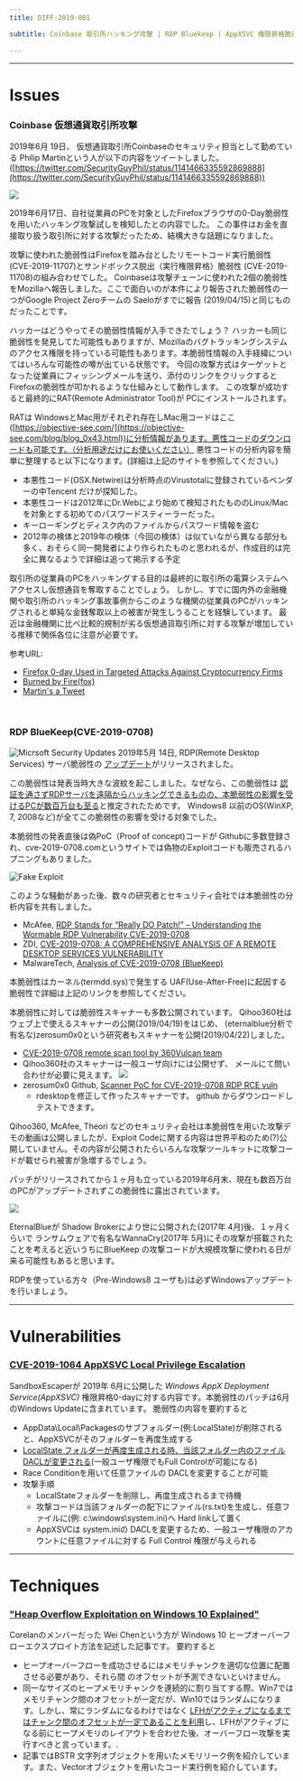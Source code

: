 ```yaml
---
title: DIFF-2019-001 

subtitle: Coinbase 取引所ハッキング攻撃 | RDP Bluekeep | AppXSVC 権限昇格脆弱性 | Win10 ヒープオーバーフロー

---
```



--- 

# Issues

### Coinbase 仮想通貨取引所攻撃

2019年6月 19日、 仮想通貨取引所Coinbaseのセキュリティ担当として勤めている Philip Martinという人が以下の内容をツイートしました。 ([https://twitter.com/SecurityGuyPhil/status/1141466335592869888](https://twitter.com/SecurityGuyPhil/status/1141466335592869888))

![](https://user-images.githubusercontent.com/50191798/60066734-068cbb00-9743-11e9-807a-e6c559f2ec39.png)

2019年6月17日、自社従業員のPCを対象としたFirefoxブラウザの0-Day脆弱性を用いたハッキング攻撃試しを検知したとの内容でした。
この事件はお金を直接取り扱う取引所に対する攻撃だったため、結構大きな話題になりました。


攻撃に使われた脆弱性はFirefoxを踏み台としたリモートコード実行脆弱性(CVE-2019-11707)とサンドボックス脱出（実行権限昇格）脆弱性 (CVE-2019-11708)の組み合わせでした。
Coinbaseは攻撃チェーンに使われた2個の脆弱性をMozillaへ報告しました。ここで面白いのが本件により報告された脆弱性の一つがGoogle Project Zeroチームの Saeloがすでに報告 (2019/04/15)と同じものだったことです。

ハッカーはどうやってその脆弱性情報が入手できたでしょう？
ハッカーも同じ脆弱性を発見してた可能性もありますが、Mozillaのバグトラッキングシステムのアクセス権限を持っている可能性もあります。本脆弱性情報の入手経緯についてはいろんな可能性の噂が出ている状態です。
今回の攻撃方式はターゲットとなった従業員にフィッシングメールを送り、添付のリンクをクリックするとFirefoxの脆弱性が叩かれるような仕組みとして動作します。
この攻撃が成功すると最終的にRAT(Remote Administrator Tool)が PCにインストールされます。

RATは WindowsとMac用がそれぞれ存在しMac用コードはここ([https://objective-see.com/](https://objective-see.com/blog/blog_0x43.html))に分析情報があります。悪性コードのダウンロードも可能です。（分析用途だけにお使いください）
悪性コードの分析内容を簡単に整理すると以下になります。(詳細は上記のサイトを参照してください。)

* 本悪性コード(OSX.Netwire)は分析時点のVirustotalに登録されているベンダーの中Tencent だけが探知した。
* 本悪性コードは2012年にDr.Webにより始めて検知されたもののLinux/Macを対象とする初めてのパスワードスティーラーだった。
* キーローギングとディスク内のファイルからパスワード情報を盗む
* 2012年の検体と2019年の検体（今回の検体）は似ていながら異なる部分も多く、おそらく同一開発者により作られたものと思われるが、作成目的は完全に異なるようで詳細は追って掲示する予定


取引所の従業員のPCをハッキングする目的は最終的に取引所の電算システムへアクセスし仮想通貨を奪取することでしょう。
しかし、すでに国内外の金融機関や取引所のハッキング事故事例からこのような機関の従業員のPCがハッキングされると単純な金銭奪取以上の被害が発生しうることを経験しています。
最近は金融機関に比べ比較的規制が劣る仮想通貨取引所に対する攻撃が増加している推移で関係各位に注意が必要です。


参考URL:

* [Firefox 0-day Used in Targeted Attacks Against Cryptocurrency Firms](https://www.bleepingcomputer.com/news/security/firefox-0-day-used-in-targeted-attacks-against-cryptocurrency-firms/)
* [Burned by Fire(fox)](https://objective-see.com/blog/blog_0x43.html)
* [Martin's a Tweet](https://twitter.com/SecurityGuyPhil/status/1141466335592869888)


<br>

### RDP BlueKeep(CVE-2019-0708)

![Micrsoft Security Updates](https://user-images.githubusercontent.com/50191798/60060521-fa493380-972b-11e9-9f92-8ba9273f04e5.png)
2019年5月 14日, RDP(Remote Desktop Services) サーバ脆弱性の [アップデート](https://portal.msrc.microsoft.com/en-US/security-guidance/advisory/CVE-2019-0708)がリリースされました。

この脆弱性は発表当時大きな波紋を起こしました。なぜなら、この脆弱性は <U>認証を通さずRDPサーバを遠隔からハッキングできるものの、本脆弱性の影響を受けるPCが数百万台も至る</U>と推定されたためです。 Windows8 以前のOS(WinXP, 7, 2008など)が全てこの脆弱性の影響を受ける対象でした。

本脆弱性の発表直後は偽PoC（Proof of concept)コードが Githubに多数登録され、cve-2019-0708.comというサイトでは偽物のExploitコードも販売されるハプニングもありました。

![Fake Exploit](https://user-images.githubusercontent.com/50191798/60064826-9da24480-973c-11e9-93dd-6bbe736892a7.png)

このような騒動があった後、数々の研究者とセキュリティ会社では本脆弱性の分析内容を共有しました。 

* McAfee, [RDP Stands for “Really DO Patch!” – Understanding the Wormable RDP Vulnerability CVE-2019-0708](https://securingtomorrow.mcafee.com/other-blogs/mcafee-labs/rdp-stands-for-really-do-patch-understanding-the-wormable-rdp-vulnerability-cve-2019-0708/)
* ZDI, [CVE-2019-0708: A COMPREHENSIVE ANALYSIS OF A REMOTE DESKTOP SERVICES VULNERABILITY](https://www.zerodayinitiative.com/blog/2019/5/27/cve-2019-0708-a-comprehensive-analysis-of-a-remote-desktop-services-vulnerability)
* MalwareTech, [Analysis of CVE-2019-0708 (BlueKeep)](https://www.malwaretech.com/2019/05/analysis-of-cve-2019-0708-bluekeep.html)

本脆弱性はカーネル(termdd.sys)で発生する UAF(Use-After-Free)に起因する脆弱性で詳細は上記のリンクを参照してください。

本脆弱性に対しては脆弱性スキャナーも多数公開されています。 Qihoo360社はウェブ上で使えるスキャナーの公開(2019/04/19)をはじめ、 (eternalblue分析で有名な)zerosum0x0という研究者もスキャナーを公開(2019/04/22)しました。

* [CVE-2019-0708 remote scan tool by 360Vulcan team](https://twitter.com/mj0011sec/status/1130387741538054144)
* Qihoo360社のスキャナーは一般ユーザ向けには公開せず、 メールにて問い合わせが必要に見えます。
![](https://user-images.githubusercontent.com/50191798/60062762-7bf18f00-9735-11e9-9bb0-0d31df976fa8.png)
* zerosum0x0 Github, [Scanner PoC for CVE-2019-0708 RDP RCE vuln](https://github.com/zerosum0x0/CVE-2019-0708)
  * rdesktopを修正して作ったスキャナーです。 github からダウンロードしテストできます。

Qihoo360, McAfee, Theori などのセキュリティ会社は本脆弱性を用いた攻撃デモの動画は公開しましたが、Exploit Codeに関する内容は世界平和のため(?)公開していません。その内容が公開されたらいろんな攻撃ツールキットに攻撃コードが載せられ被害が急増するでしょう。

パッチがリリースされてから１ヶ月も立っている2019年6月末、現在も数百万台のPCがアップデートされずこの脆弱性に露出されています。

![](https://user-images.githubusercontent.com/50191798/60063263-48176900-9737-11e9-8291-43486f8bb234.png)

EternalBlueが Shadow Brokerにより世に公開された(2017年 4月)後、１ヶ月くらいで ランサムウェアで有名なWannaCry(2017年 5月)にその攻撃が搭載されたことを考えると近いうちにBlueKeep の攻撃コードが大規模攻撃に使われる日が来る可能性もあると思います。 

RDPを使っている方々（Pre-Windows8 ユーザも)は必ずWindowsアップデートを行いましょう。

---


# Vulnerabilities

### [CVE-2019-1064 AppXSVC Local Privilege Escalation](https://www.rythmstick.net/posts/cve-2019-1064/)

SandboxEscaperが 2019年 6月に公開した *Windows AppX Deployment Service(AppXSVC)* 権限昇格0-dayに対する内容です。本脆弱性のパッチは6月のWindows Updateに含まれています。
脆弱性の内容を要約すると

* AppData\Local\Packagesのサブフォルダー(例:LocalState)が削除されると、AppXSVCがそのフォルダーを再度生成する
* <U>LocalState フォルダーが再度生成される時、当該フォルダー内のファイル DACLが変更される</U>(一般ユーザ権限でもFull Controlが可能になる)
* Race Conditionを用いて任意ファイルの DACLを変更することが可能
* 攻撃手順
  * LocalStateフォルダーを削除し、再度生成されるまで待機
  * 攻撃コードは当該フォルダーの配下にファイル(rs.txt)を生成し、任意ファイルに(例: c:\windows\system.ini)へ Hard linkして置く
  * AppXSVCは system.iniの DACLを変更するため、一般ユーザ権限のアカウントに任意ファイルに対する Full Control 権限が与えられる



---

# Techniques

### ["Heap Overflow Exploitation on Windows 10 Explained"](https://blog.rapid7.com/2019/06/12/heap-overflow-exploitation-on-windows-10-explained/)

Corelanのメンバーだった Wei Chenという方が Windows 10 ヒープオーバーフローエクスプロイト方法を記述した記事です。
要約すると

* ヒープオーバーフローを成功させるにはメモリチャンクを適切な位置に配置させる必要があり、それら間 のオフセットが予測できないといけません。 
* 同一なサイズのヒープメモリチャンクを連続的に割り当てする際、Win7ではメモリチャンク間のオフセットが一定だが、Win10ではランダムになります。しかし、常にランダムになるわけではなく <U>LFHがアクティブになるまではチャンク間のオフセットが一定であることを利用</U>し、LFHがアクティブになる前にヒープメモリのレイアウトを合わせた後、オーバーフロー攻撃を実行すべきと言っています。.
* 記事ではBSTR 文字列オブジェクトを用いたメモリリーク例を紹介しています。また、Vectorオブジェクトを用いたコード実行例を紹介しています。
